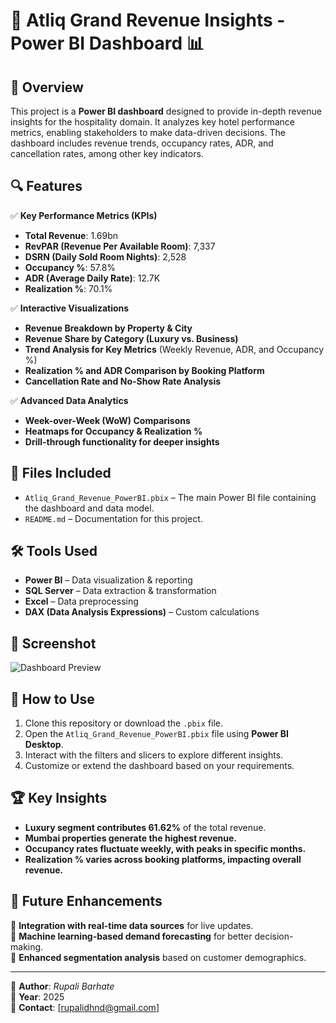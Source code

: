 # 🏨 Atliq Grand Revenue Insights - Power BI Dashboard 📊

## 📌 Overview  
This project is a **Power BI dashboard** designed to provide in-depth revenue insights for the hospitality domain. It analyzes key hotel performance metrics, enabling stakeholders to make data-driven decisions. The dashboard includes revenue trends, occupancy rates, ADR, and cancellation rates, among other key indicators.

## 🔍 Features  
✅ **Key Performance Metrics (KPIs)**  
   - **Total Revenue**: 1.69bn  
   - **RevPAR (Revenue Per Available Room)**: 7,337  
   - **DSRN (Daily Sold Room Nights)**: 2,528  
   - **Occupancy %**: 57.8%  
   - **ADR (Average Daily Rate)**: 12.7K  
   - **Realization %**: 70.1%  

✅ **Interactive Visualizations**  
   - **Revenue Breakdown by Property & City**  
   - **Revenue Share by Category (Luxury vs. Business)**  
   - **Trend Analysis for Key Metrics** (Weekly Revenue, ADR, and Occupancy %)  
   - **Realization % and ADR Comparison by Booking Platform**  
   - **Cancellation Rate and No-Show Rate Analysis**  

✅ **Advanced Data Analytics**  
   - **Week-over-Week (WoW) Comparisons**  
   - **Heatmaps for Occupancy & Realization %**  
   - **Drill-through functionality for deeper insights**  

## 📁 Files Included  
- `Atliq_Grand_Revenue_PowerBI.pbix` – The main Power BI file containing the dashboard and data model.  
- `README.md` – Documentation for this project.  

## 🛠 Tools Used  
- **Power BI** – Data visualization & reporting  
- **SQL Server** – Data extraction & transformation  
- **Excel** – Data preprocessing  
- **DAX (Data Analysis Expressions)** – Custom calculations  

## 📸 Screenshot  
![Dashboard Preview](https://github.com/rupadhande/Hospitality-Domain-Revenue-Insights-Using-PowerBi/blob/main/Screenshot%202025-02-21%20211539.jpg)  

## 🚀 How to Use  
1. Clone this repository or download the `.pbix` file.  
2. Open the `Atliq_Grand_Revenue_PowerBI.pbix` file using **Power BI Desktop**.  
3. Interact with the filters and slicers to explore different insights.  
4. Customize or extend the dashboard based on your requirements.  

## 🏆 Key Insights  
- **Luxury segment contributes 61.62%** of the total revenue.  
- **Mumbai properties generate the highest revenue.**  
- **Occupancy rates fluctuate weekly, with peaks in specific months.**  
- **Realization % varies across booking platforms, impacting overall revenue.**  

## 🚀 Future Enhancements  
🔹 **Integration with real-time data sources** for live updates.  
🔹 **Machine learning-based demand forecasting** for better decision-making.  
🔹 **Enhanced segmentation analysis** based on customer demographics.  

---

👤 **Author**: *Rupali Barhate*  
📅 **Year**: 2025  
📩 **Contact**: [rupalidhnd@gmail.com]
